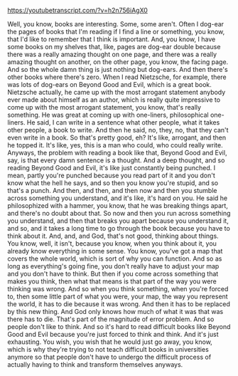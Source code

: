 https://youtubetranscript.com/?v=h2n756iAgX0

 Well, you know, books are interesting. Some, some aren't. Often I dog-ear the pages of books that I'm reading if I find a line or something, you know, that I'd like to remember that I think is important. And, you know, I have some books on my shelves that, like, pages are dog-ear double because there was a really amazing thought on one page, and there was a really amazing thought on another, on the other page, you know, the facing page. And so the whole damn thing is just nothing but dog-ears. And then there's other books where there's zero. When I read Nietzsche, for example, there was lots of dog-ears on Beyond Good and Evil, which is a great book. Nietzsche actually, he came up with the most arrogant statement anybody ever made about himself as an author, which is really quite impressive to come up with the most arrogant statement, you know, that's really something. He was great at coming up with one-liners, philosophical one-liners. He said, I can write in a sentence what other people, what it takes other people, a book to write. And then he said, no, they, no, that they can't even write in a book. So that's pretty good, eh? It's like, arrogant, and then he topped it. It's like, yes, this is a man who could, who could really write. Anyways, the problem with reading a book like that, Beyond Good and Evil, say, is that every damn sentence is a thought. And a deep thought, and so reading Beyond Good and Evil, it's like just constantly being punched. I mean, partly you're punched because you read part of it and you don't know what the hell he says, and so then you know you're stupid, and so that's a punch. And then, and then, and then now and then you stumble across something you understand, and it's like, it's hard on you. He said he philosophized with a hammer, you know, that he was breaking things apart, and there's no doubt about that. So now and then you run across something you understand, and then that breaks you apart because you understand it, and so, and it takes a long time to go through the book because you have to think about it. And, and, and God, that's not good, thinking about things. You know, well, it isn't, because you know, when you think about it, you already know everything in some sense. You know, you've got a map that covers the whole world, which is sort of why you can function. And so as long as everything's going fine, you don't really have to adjust your map and you don't have to think. But then if you come across something that makes you think, then what that means is that part of the way you were thinking was wrong. And so when you think something, when you're forced to, then some little part of what you were, your map, the way you represent the world, it has to die because it was wrong. And then it has to be replaced by this new thing. And God only knows how much of what it was that was there has to die. That's part of the magnitude of error problem. And so people don't like to think. And so it's hard to read difficult books like Beyond Good and Evil because you're just forced to think and think. And it's just exhausting. You wish, you wish that he would just go away, you know, which is why they're trying to not teach difficult books in universities anymore so that people don't have to undergo the difficult process of actually having to think and transform themselves anyways.